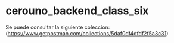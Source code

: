 # cerouno_backend_class_six
Se puede consultar la siguiente coleccion: (https://www.getpostman.com/collections/5daf0df4dfdf2f5a3c31)
